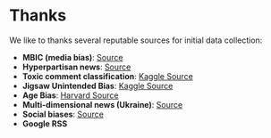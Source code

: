# Thanks    

We like to thanks several reputable sources for initial data collection:

- **MBIC (media bias)**: [Source](https://zenodo.org/records/4474336)
- **Hyperpartisan news**: [Source](https://huggingface.co/datasets/hyperpartisan_news_detection)
- **Toxic comment classification**: [Kaggle Source](https://kaggle.com/competitions/jigsaw-toxic-comment-classification-challenge)
- **Jigsaw Unintended Bias**: [Kaggle Source](https://kaggle.com/competitions/jigsaw-unintended-bias-in-toxicity-classification)
- **Age Bias**: [Harvard Source](https://dataverse.harvard.edu/dataset.xhtml?persistentId=doi:10.7910/DVN/L4OAKN)
- **Multi-dimensional news (Ukraine)**: [Source](https://zenodo.org/records/3885351#.ZF0KoxHMLtV)
- **Social biases**: [Source](https://maartensap.com/social-bias-frames/)
- **Google RSS**


